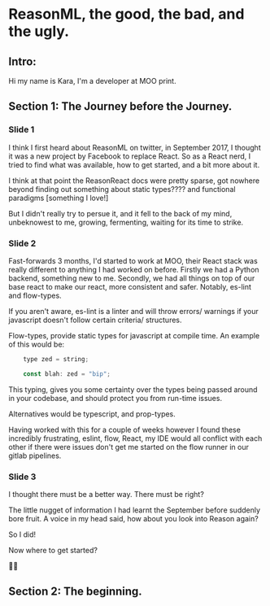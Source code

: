 # ReasonML, the good, the bad, and the ugly.

## Intro:

Hi my name is Kara, I'm a developer at MOO print.

## Section 1: The Journey before the Journey.

### Slide 1

I think I first heard about ReasonML on twitter, in September 2017, I thought it was a new project by Facebook to replace React. So as a React nerd, I tried to find what was available, how to get started, and a bit more about it.

I think at that point the ReasonReact docs were pretty sparse, got nowhere beyond finding out something about static types???? and functional paradigms [something I love!]

But I didn't really try to persue it, and it fell to the back of my mind, unbeknowest to me, growing, fermenting, waiting for its time to strike.

### Slide 2

Fast-forwards 3 months, I'd started to work at MOO, their React stack was really different to anything I had worked on before. Firstly we had a Python backend, something new to me. Secondly, we had all things on top of our base react to make our react, more consistent and safer. Notably, es-lint and flow-types.

If you aren't aware, es-lint is a linter and will throw errors/ warnings if your javascript doesn't follow certain criteria/ structures.

Flow-types, provide static types for javascript at compile time. An example of this would be:

```javascript
    type zed = string;

    const blah: zed = "bip";
```

This typing, gives you some certainty over the types being passed around in your codebase, and should protect you from run-time issues.

Alternatives would be typescript, and prop-types.

Having worked with this for a couple of weeks however I found these incredibly frustrating, eslint, flow, React, my IDE would all conflict with each other if there were issues don't get me started on the flow runner in our gitlab pipelines.

### Slide 3

I thought there must be a better way. There must be right?

The little nugget of information I had learnt the September before suddenly bore fruit. A voice in my head said, how about you look into Reason again?

So I did!

Now where to get started?

🕵️‍♀️

## Section 2: The beginning.
